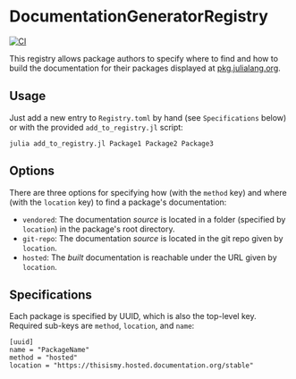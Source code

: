 # DocumentationGeneratorRegistry

[![CI](https://github.com/JuliaDocs/DocumentationGeneratorRegistry/actions/workflows/CI.yml/badge.svg)](https://github.com/JuliaDocs/DocumentationGeneratorRegistry/actions/workflows/CI.yml)

This registry allows package authors to specify where to find and how to build the documentation for their
packages displayed at [pkg.julialang.org](https://pkg.julialang.org/docs/).

## Usage
Just add a new entry to `Registry.toml` by hand (see `Specifications` below) or with the provided `add_to_registry.jl` script:
```
julia add_to_registry.jl Package1 Package2 Package3
```

## Options

There are three options for specifying how (with the `method` key) and where (with the `location` key) to find a package's documentation:
- `vendored`: The documentation *source* is located in a folder (specified by `location`) in the package's root directory.
- `git-repo`: The documentation *source* is located in the git repo given by `location`.
- `hosted`: The *built* documentation is reachable under the URL given by `location`.

## Specifications

Each package is specified by UUID, which is also the top-level key. Required sub-keys are `method`, `location`, and `name`:
```
[uuid]
name = "PackageName"
method = "hosted"
location = "https://thisismy.hosted.documentation.org/stable"
```
